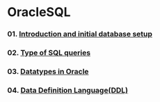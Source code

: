 # OracleSQL

### 01. [Introduction and initial database setup](https://github.com/anuls2020/OracleSQL/blob/main/01.%20Introduction%20and%20initial%20database%20setup.MD)
### 02. [Type of SQL queries](https://github.com/anuls2020/OracleSQL/blob/main/02.%20Type%20of%20SQL%20queries.md)
### 03. [Datatypes in Oracle](https://github.com/anuls2020/OracleSQL/blob/main/03.%20Datatypes%20in%20Oracle.md)
### 04. [Data Definition Language(DDL)](https://github.com/anuls2020/OracleSQL/blob/main/04.%20Data%20Definition%20Language(DDL).md)
